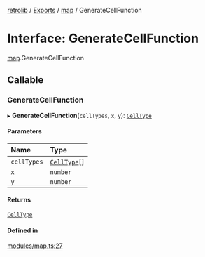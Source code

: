 [retrolib](../README.md) / [Exports](../modules.md) / [map](../modules/map.md) / GenerateCellFunction

# Interface: GenerateCellFunction

[map](../modules/map.md).GenerateCellFunction

## Callable

### GenerateCellFunction

▸ **GenerateCellFunction**(`cellTypes`, `x`, `y`): [`CellType`](../modules/map.md#celltype)

#### Parameters

| Name | Type |
| :------ | :------ |
| `cellTypes` | [`CellType`](../modules/map.md#celltype)[] |
| `x` | `number` |
| `y` | `number` |

#### Returns

[`CellType`](../modules/map.md#celltype)

#### Defined in

[modules/map.ts:27](https://github.com/philbgarner/retrolib/blob/97cd8c0/src/modules/map.ts#L27)

